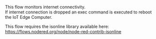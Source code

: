 This flow monitors internet connectivity.  
If internet connection is dropped an exec command is executed to reboot the IoT Edge Computer.  

This flow requires the isonline library available here:
https://flows.nodered.org/node/node-red-contrib-isonline

